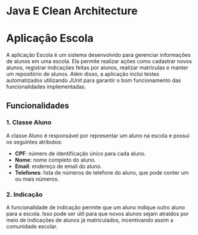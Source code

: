 # Java E Clean Architecture

# Aplicação Escola

A aplicação Escola é um sistema desenvolvido para gerenciar informações de alunos em uma escola. Ela permite realizar ações como cadastrar novos alunos, registrar indicações feitas por alunos, realizar matrículas e manter um repositório de alunos. Além disso, a aplicação inclui testes automatizados utilizando JUnit para garantir o bom funcionamento das funcionalidades implementadas.

## Funcionalidades

### 1. Classe Aluno

A classe Aluno é responsável por representar um aluno na escola e possui os seguintes atributos:

- **CPF**: número de identificação único para cada aluno.
- **Nome**: nome completo do aluno.
- **Email**: endereço de email do aluno.
- **Telefones**: lista de números de telefone do aluno, que pode conter um ou mais números.

### 2. Indicação

A funcionalidade de indicação permite que um aluno indique outro aluno para a escola. Isso pode ser útil para que novos alunos sejam atraídos por meio de indicações de alunos já matriculados, incentivando assim a comunidade escolar.


